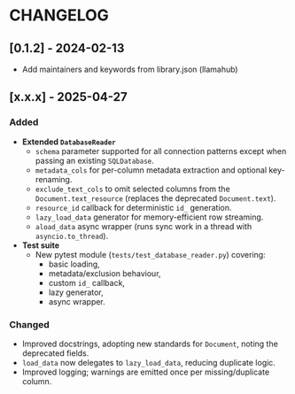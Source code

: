 # CHANGELOG

## [0.1.2] - 2024-02-13

- Add maintainers and keywords from library.json (llamahub)

## [x.x.x] - 2025-04-27

### Added

- **Extended `DatabaseReader`**
  - `schema` parameter supported for all connection patterns except when passing an existing `SQLDatabase`.
  - `metadata_cols` for per-column metadata extraction and optional key-renaming.
  - `exclude_text_cols` to omit selected columns from the `Document.text_resource` (replaces the deprecated `Document.text`).
  - `resource_id` callback for deterministic `id_` generation.
  - `lazy_load_data` generator for memory-efficient row streaming.
  - `aload_data` async wrapper (runs sync work in a thread with `asyncio.to_thread`).
- **Test suite**
  - New pytest module (`tests/test_database_reader.py`) covering:
    - basic loading,
    - metadata/exclusion behaviour,
    - custom `id_` callback,
    - lazy generator,
    - async wrapper.

### Changed

- Improved docstrings, adopting new standards for `Document`, noting the deprecated fields.
- `load_data` now delegates to `lazy_load_data`, reducing duplicate logic.
- Improved logging; warnings are emitted once per missing/duplicate column.
